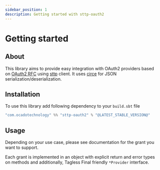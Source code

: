 ```yaml
---
sidebar_position: 1
description: Getting started with sttp-oauth2 
---
```


# Getting started

## About

This library aims to provide easy integration with OAuth2 providers based on [OAuth2 RFC](https://tools.ietf.org/html/rfc6749) using [sttp](https://github.com/softwaremill/sttp) client.
It uses [circe](https://github.com/circe/circe) for JSON serialization/deserialization.

## Installation

To use this library add following dependency to your `build.sbt` file
```scala
"com.ocadotechnology" %% "sttp-oauth2" % "@LATEST_STABLE_VERSION@"
```
## Usage

Depending on your use case, please see documentation for the grant you want to support.

Each grant is implemented in an object with explicit return and error types on methods and additionally, Tagless Final friendly `*Provider` interface.
